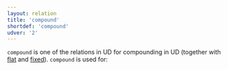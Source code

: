 ```yaml
---
layout: relation
title: 'compound'
shortdef: 'compound'
udver: '2'
---
```


`compound` is one of the relations in UD for compounding in UD (together with [flat]() and [fixed]()). `compound` is used for:
